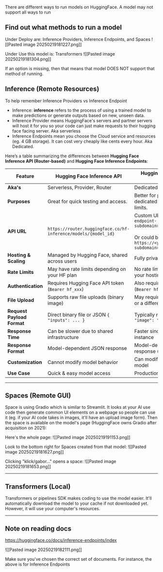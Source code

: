 
There are different ways to run models on HuggingFace. A model may not support all ways to run

## Find out what methods to run a model

Under Deploy are:
Inference Providers, Inference Endpoints, and Spaces
![[Pasted image 20250219181227.png]]

Under Use this model is:
Transformers
![[Pasted image 20250219181304.png]]


If an option is missing, then that means that model DOES NOT support that method of running.

## Inference (Remote Resources)

To help remember Inference Providers vs Inference Endpoint
 - Inference: **inference** refers to the process of using a trained model to make predictions or generate outputs based on new, unseen data.
 - Inference Provider means HuggingFace's servers and partner servers will host it for you so your code can just make requests to their hugging face facing server. Aka serverless
 - Inference Endpoints mean you choose the Cloud service and resources (eg. 4 GB storage). It can cost very cheaply like cents every hour. Aka Dedicated.


Here’s a table summarizing the differences between **Hugging Face Inference API (Router-based)** and **Hugging Face Inference Endpoints**:

| **Feature**                | **Hugging Face Inference API**                                 | **Hugging Face Inference Endpoint**                                                                                                    |
| -------------------------- | -------------------------------------------------------------- | -------------------------------------------------------------------------------------------------------------------------------------- |
| **Aka's**                  | Serverless, Provider, Router                                   | Dedicated, Cloud                                                                                                                       |
| **Purposes**               | Great for quick testing and access.                            | Better for production use, with dedicated hosting and no rate limits.                                                                  |
| **API URL**                | `https://router.huggingface.co/hf-inference/models/{model_id}` | Custom URL: `https://<your-endpoint-subdomain>.hf.space/`<br><br>Or could be:<br>`https://<your-endpoint-subdomain>.huggingface.cloud` |
| **Hosting & Scaling**      | Managed by Hugging Face, shared across users                   | Fully private, dedicated to you                                                                                                        |
| **Rate Limits**            | May have rate limits depending on your HF plan                 | No rate limits (depends on your hosting setup)                                                                                         |
| **Authentication**         | Requires Hugging Face API token (`Bearer hf_xxx`)              | Also requires API token (`Bearer hf_xxx`)                                                                                              |
| **File Upload**            | Supports raw file uploads (binary image)                       | May require Base64 encoding or a different format                                                                                      |
| **Request Payload Format** | Direct binary file or JSON `{ "inputs": ... }`                 | Typically requires JSON `{ "image": "<base64>" }`                                                                                      |
| **Response Time**          | Can be slower due to shared infrastructure                     | Faster since it's a dedicated instance                                                                                                 |
| **Response Format**        | Model-dependent JSON response                                  | Model-dependent JSON response (may vary slightly)                                                                                      |
| **Customization**          | Cannot modify model behavior                                   | Can modify or fine-tune the model                                                                                                      |
| **Use Case**               | Quick & easy model access                                      | Production-ready deployment                                                                                                            |

---

## Spaces (Remote GUI)
 Space is using Gradio which is similar to Streamlit. It looks at your AI use code then generate common UI elements on a webpage so people can use it (eg. if your AI code takes in images, it'll have an upload image form). Then the space is available on the model's page (HuggingFace owns Gradio after acquisition on 2021):

Here's the whole page:
![[Pasted image 20250219191153.png]]

Look to the bottom right for Spaces created from that model:
![[Pasted image 20250219181627.png]]

Clicking "klick/gabor..." opens a space:
![[Pasted image 20250219181653.png]]

---

## Transformers (Local)

Transformers or pipelines SDK makes coding to use the model easier. It'll automatically download the model to your cache if not downloaded yet. However, it will use your computer's resources.


---

## Note on reading docs

https://huggingface.co/docs/inference-endpoints/index

![[Pasted image 20250219182111.png]]

Make sure you've chosen the correct set of documents. For instance, the above is for Inference Endpoints